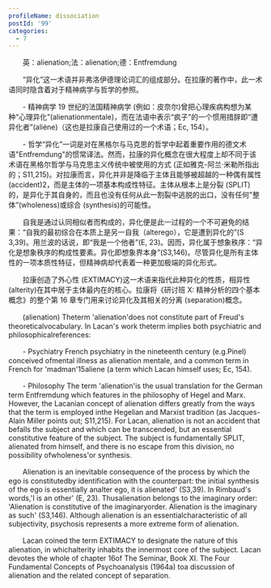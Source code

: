 ```yaml
---
profileName: dissociation
postId: '99'
categories:
  - 7
---
```

‌‌‌‌　　英：alienation;法：alienation;德：Entfremdung


‌‌‌‌　　“异化”这一术语并非弗洛伊德理论词汇的组成部分。在拉康的著作中，此一术语同时隐含着对于精神病学与哲学的参照。

‌‌‌‌　　- 精神病学 19 世纪的法国精神病学 (例如：皮奈尔)曾把心理疾病构想为某种“心理异化”(alienationmentale)，而在法语中表示“疯子”的一个惯用措辞即“遭异化者”(aliéne)（这也是拉康自己使用过的一个术语；Ec, 154）。

‌‌‌‌　　- 哲学“异化”一词是对在黑格尔与马克思的哲学中起着重要作用的德文术语"Entfremdung"的惯常译法。然而，拉康的异化概念在很大程度上却不同于该术语在黑格尔哲学与马克思主义传统中被使用的方式 (正如雅克-阿兰·米勒所指出的；S11,215)。对拉康而言，异化并非是降临于主体且能够被超越的一种偶有属性 (accident)2，而是主体的一项基本构成性特征。主体从根本上是分裂 (SPLIT)的，是异化于其自身的，而且也没有任何从此一割裂中逃脱的出口，没有任何"整体”(wholeness)或综合 (synthesis)的可能性。

‌‌‌‌　　自我是通过认同相似者而构成的，异化便是此一过程的一个不可避免的结果：“自我的最初综合在本质上是另一自我（alterego），它是遭到异化的”(S 3,39)。用兰波的话说，即“我是一个他者”(E, 23)。因而，异化属于想象秩序：“异化是想象秩序的构成性要素。异化即想象界本身”(S3,146)。尽管异化是所有主体性的一项本质性特征，但精神病却代表着一种更加极端的异化形式。

‌‌‌‌　　拉康创造了外心性 (EXTIMACY)这一术语来指代此种异化的性质，相异性 (alterity)在其中居于主体最内在的核心。拉康将《研讨班 X: 精神分析的四个基本概念》的整个第 16 章专门用来讨论异化及其相关的分离 (separation)概念。


‌‌‌‌　　(alienation) Theterm 'alienation'does not constitute part of Freud's theoreticalvocabulary. In Lacan's work theterm implies both psychiatric and philosophicalreferences:

‌‌‌‌　　- Psychiatry French psychiatry in the nineteenth century (e.g.Pinel) conceived ofmental illness as alienation mentale, and a common term in French for 'madman'15aliene (a term which Lacan himself uses; Ec, 154).

‌‌‌‌　　- Philosophy The term 'alienation'is the usual translation for the German term Entfremdung which features in the philosophy of Hegel and Marx. However, the Lacanian concept of alienation differs greatly from the ways that the term is employed inthe Hegelian and Marxist tradition (as Jacques-Alain Miller points out; S11,215). For Lacan, alienation is not an accident that befalls the subject and which can be transcended, but an essential constitutive feature of the subject. The subject is fundamentally SPLIT, alienated from himself, and there is no escape from this division, no possibility ofwholeness'or synthesis.

‌‌‌‌　　Alienation is an inevitable consequence of the process by which the ego is constitutedby identification with the counterpart: the initial synthesis of the ego is essentially analter ego, it is alienated' (S3,39). In Rimbaud's words,'I is an other' (E, 23). Thusalienation belongs to the imaginary order: 'Alienation is constitutive of the imaginaryorder. Alienation is the imaginary as such' (S3,146). Although alienation is an essentialcharacteristic of all subjectivity, psychosis represents a more extreme form of alienation.

‌‌‌‌　　Lacan coined the term EXTIMACY to designate the nature of this alienation, in whichalterity inhabits the innermost core of the subject. Lacan devotes the whole of chapter 16of The Seminar, Book XI. The Four Fundamental Concepts of Psychoanalysis (1964a) toa discussion of alienation and the related concept of separation.

